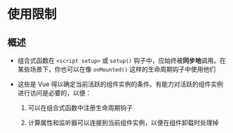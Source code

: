 # 使用限制

## 概述

- 组合式函数在 `<script setup>` 或 `setup()` 钩子中，应始终被**同步地**调用。在某些场景下，你也可以在像 `onMounted()` 这样的生命周期钩子中使用他们

- 这些是 Vue 得以确定当前活跃的组件实例的条件。有能力对活跃的组件实例进行访问是必要的，以便：

    1. 可以在组合式函数中注册生命周期钩子

    2. 计算属性和监听器可以连接到当前组件实例，以便在组件卸载时处理掉
